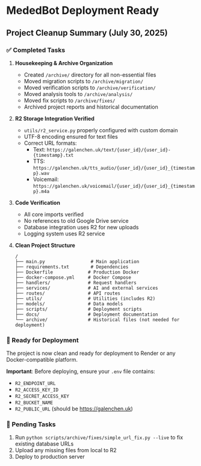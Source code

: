 # MededBot Deployment Ready

## Project Cleanup Summary (July 30, 2025)

### ✅ Completed Tasks

1. **Housekeeping & Archive Organization**
   - Created `/archive/` directory for all non-essential files
   - Moved migration scripts to `/archive/migration/`
   - Moved verification scripts to `/archive/verification/`
   - Moved analysis tools to `/archive/analysis/`
   - Moved fix scripts to `/archive/fixes/`
   - Archived project reports and historical documentation

2. **R2 Storage Integration Verified**
   - `utils/r2_service.py` properly configured with custom domain
   - UTF-8 encoding ensured for text files
   - Correct URL formats:
     - Text: `https://galenchen.uk/text/{user_id}/{user_id}-{timestamp}.txt`
     - TTS: `https://galenchen.uk/tts_audio/{user_id}/{user_id}_{timestamp}.wav`
     - Voicemail: `https://galenchen.uk/voicemail/{user_id}/{user_id}_{timestamp}.m4a`

3. **Code Verification**
   - All core imports verified
   - No references to old Google Drive service
   - Database integration uses R2 for new uploads
   - Logging system uses R2 service

4. **Clean Project Structure**
   ```
   /
   ├── main.py                 # Main application
   ├── requirements.txt        # Dependencies
   ├── Dockerfile             # Production Docker
   ├── docker-compose.yml     # Docker Compose
   ├── handlers/              # Request handlers
   ├── services/              # AI and external services
   ├── routes/                # API routes
   ├── utils/                 # Utilities (includes R2)
   ├── models/                # Data models
   ├── scripts/               # Deployment scripts
   ├── docs/                  # Deployment documentation
   └── archive/               # Historical files (not needed for deployment)
   ```

### 🚀 Ready for Deployment

The project is now clean and ready for deployment to Render or any Docker-compatible platform.

**Important**: Before deploying, ensure your `.env` file contains:
- `R2_ENDPOINT_URL`
- `R2_ACCESS_KEY_ID`
- `R2_SECRET_ACCESS_KEY`
- `R2_BUCKET_NAME`
- `R2_PUBLIC_URL` (should be https://galenchen.uk)

### 📝 Pending Tasks
1. Run `python scripts/archive/fixes/simple_url_fix.py --live` to fix existing database URLs
2. Upload any missing files from local to R2
3. Deploy to production server